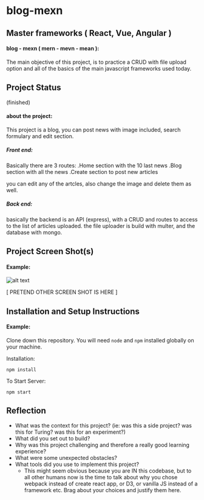 # blog-mexn
## Master frameworks ( React, Vue, Angular )

#### blog - mexn ( mern - mevn - mean ):

 
The main objective of this project, is to practice a CRUD with file upload option and all of the basics of the main javascript frameworks used today.

## Project Status
(finished)

#### about the project:

This project is a blog, you can post news with image included, search formulary and edit section.

##### Front end:

Basically there are 3 routes:
.Home section with the 10 last news
.Blog section with all the news
.Create section to post new articles

you can edit any of the artcles, also change the image and delete them as well.

##### Back end:

basically the backend is an API (express), with a CRUD and routes to access to the list of articles uploaded.
the file uploader is build with multer, and the database with mongo.

## Project Screen Shot(s)

#### Example:   

![alt text](https://imgkub.com/images/2022/03/08/example-masterframework.jpg)

[ PRETEND OTHER SCREEN SHOT IS HERE ]

## Installation and Setup Instructions

#### Example:  

Clone down this repository. You will need `node` and `npm` installed globally on your machine.  

Installation:

`npm install`  


To Start Server:

`npm start`  

## Reflection

  - What was the context for this project? (ie: was this a side project? was this for Turing? was this for an experiment?)
  - What did you set out to build?
  - Why was this project challenging and therefore a really good learning experience?
  - What were some unexpected obstacles?
  - What tools did you use to implement this project?
      - This might seem obvious because you are IN this codebase, but to all other humans now is the time to talk about why you chose webpack instead of create react app, or D3, or vanilla JS instead of a framework etc. Brag about your choices and justify them here.  


